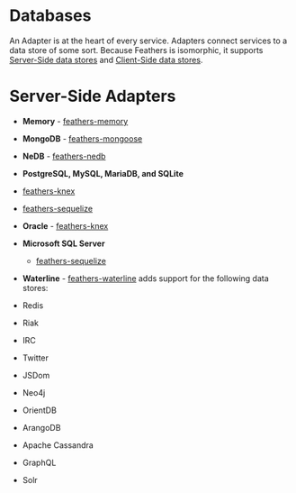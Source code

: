# Databases

An Adapter is at the heart of every service.  Adapters connect services to a data store of some sort. Because Feathers is isomorphic, it supports [Server-Side data stores](adapters.server.md) and [Client-Side data stores](adapters.client.md).

# Server-Side Adapters

 - **Memory** - [feathers-memory](adapters.server.memory.md)
 - **MongoDB** - [feathers-mongoose](adapters.server.mongoose.md)
 - **NeDB** - [feathers-nedb](adapters.server.nedb.md)
 - **PostgreSQL, MySQL, MariaDB, and SQLite**
  - [feathers-knex](adapters.server.knex.md)
  - [feathers-sequelize](adapters.server.sequelize.md)
 - **Oracle** - [feathers-knex](adapters.server.knex.md)
 - **Microsoft SQL Server**
    - [feathers-sequelize](adapters.server.sequelize.md)


 - **Waterline** -  [feathers-waterline](adapters.server.waterline.md) adds support for the following data stores:
  - Redis
  - Riak
  - IRC
  - Twitter
  - JSDom
  - Neo4j
  - OrientDB
  - ArangoDB
  - Apache Cassandra
  - GraphQL
  - Solr
